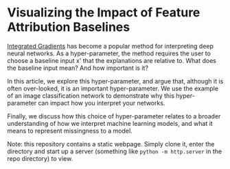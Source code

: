 
# Visualizing the Impact of Feature Attribution Baselines

[Integrated Gradients](https://arxiv.org/pdf/1703.01365) has become a popular method for
interpreting deep neural networks. As a hyper-parameter, the method requires
the user to choose a baseline input x' that the explanations are relative to.
What does the baseline input mean? And how important is it?

In this article, we explore this hyper-parameter, and argue
that, although it is often over-looked, it is an important
hyper-parameter. We use the example of an image classification network
to demonstrate why this hyper-parameter can impact how
you interpret your networks.

Finally, we discuss how this choice of hyper-parameter relates to a broader
understanding of how we interpret machine learning models, and what it means
to represent missingness to a model.

Note: this repository contains a static webpage. Simply clone it, enter the directory and start up a server (something like `python -m http.server` in the repo directory) to view.
